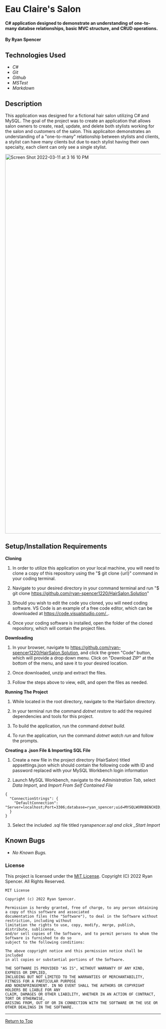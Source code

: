 # Eau Claire's Salon

#### C# application designed to demonstrate an understanding of one-to-many databse relationships, basic MVC structure, and CRUD operations.

#### By Ryan Spencer

## Technologies Used

- _C#_
- _Git_
- _Github_
- _MSTest_
- _Markdown_

## Description

This application was designed for a fictional hair salon utilizing C# and MySQL. The goal of the project was to create an application that allows salon owners to create, read, update, and delete both stylists working for the salon and customers of the salon. This applicaiton demonstrates an understanding of a "one-to-many" relationship between stylists and clients, a stylist can have many clients but due to each stylist having their own specialty, each client can only see a single stylist.

<img width="1228" alt="Screen Shot 2022-03-11 at 3 16 10 PM" src="https://user-images.githubusercontent.com/86761275/157994541-0c25086f-f981-43a6-b684-78f097023b01.png">

## Setup/Installation Requirements

**Cloning**

1. In order to utilize this application on your local machine, you will need to clone a copy of this repository using the "$ git clone {url}" command in your coding terminal.

2. Navigate to your desired directory in your command terminal and run "$ git clone https://github.com/ryan-spencer1220/HairSalon.Solution"

3. Should you wish to edit the code you cloned, you will need coding software. VS Code is an example of a free code editor, which can be downloaded at https://code.visualstudio.com/_.

4. Once your coding software is installed, open the folder of the cloned repository, which will contain the project files.

**Downloading**

1. In your browser, navigate to https://github.com/ryan-spencer1220/HairSalon.Solution, and click the green "Code" button, which will provide a drop down menu. Click on "Download ZIP" at the bottom of the menu, and save it to your desired location.

2. Once downloaded, unzip and extract the files.

3. Follow the steps above to view, edit, and open the files as needed.

**Running The Project**

1. While located in the root directory, navigate to the HairSalon directory.

2. In your terminal run the command _dotnet restore_ to add the required dependencies and tools for this project.

3. To build the application, run the command _dotnet build_.

4. To run the application, run the command _dotnet watch run_ and follow the prompts.

**Creating a .json File & Importing SQL File**

1. Create a new file in the project directory (HairSalon) titled appsettings.json which should contain the following code with ID and password replaced with your MySQL Workbench login information

2. Launch MySQL Workbench, navigate to the _Administration Tab_, select _Data Import_, and _Import From Self Contained File_

```
{
  "ConnectionStrings": {
    "DefaultConnection": "Server=localhost;Port=3306;database=ryan_spencer;uid=MYSQLWORKBENCHID;pwd=MYSQLWORKBENCHPASSWORD;"
  }
}

```

3. Select the included .sql file titled ryan*spencer.sql and click \_Start Import*

## Known Bugs

- _No Known Bugs._

### License

This project is licensed under the [MIT License](https://opensource.org/licenses/MIT). Copyright (C) 2022 Ryan Spencer. All Rights Reserved.

```
MIT License

Copyright (c) 2022 Ryan Spencer.

Permission is hereby granted, free of charge, to any person obtaining a copy of this software and associated
documentation files (the "Software"), to deal in the Software without restriction, including without
limitation the rights to use, copy, modify, merge, publish, distribute, sublicense,
and/or sell copies of the Software, and to permit persons to whom the Software is furnished to do so
subject to the following conditions:

The above copyright notice and this permission notice shall be included
in all copies or substantial portions of the Software.

THE SOFTWARE IS PROVIDED "AS IS", WITHOUT WARRANTY OF ANY KIND, EXPRESS OR IMPLIED,
INCLUDING BUT NOT LIMITED TO THE WARRANTIES OF MERCHANTABILITY, FITNESS FOR A PARTICULAR PURPOSE
AND NONINFRINGEMENT. IN NO EVENT SHALL THE AUTHORS OR COPYRIGHT HOLDERS BE LIABLE FOR ANY
CLAIM, DAMAGES OR OTHER LIABILITY, WHETHER IN AN ACTION OF CONTRACT, TORT OR OTHERWISE,
ARISING FROM, OUT OF OR IN CONNECTION WITH THE SOFTWARE OR THE USE OR OTHER DEALINGS IN THE SOFTWARE.
```

---

<a href="#">Return to Top</a>
